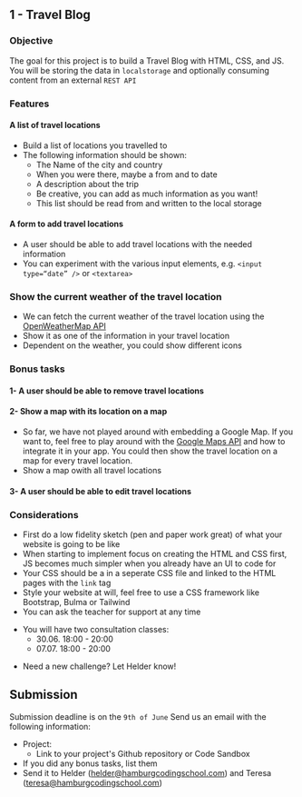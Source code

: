 ## 1 - Travel Blog

### Objective
The goal for this project is to build a Travel Blog with HTML, CSS, and JS.
You will be storing the data in `localstorage` and optionally consuming content from an external `REST API`

### Features
#### A list of travel locations
- Build a list of locations you travelled to
- The following information should be shown:
  - The Name of the city and country
  - When you were there, maybe a from and to date
  - A description about the trip
  - Be creative, you can add as much information as you want!
  - This list should be read from and written to the local storage

#### A form to add travel locations
- A user should be able to add travel locations with the needed information
- You can experiment with the various input elements, e.g. `<input type=“date” />` or `<textarea>`

### Show the current weather of the travel location
* We can fetch the current weather of the travel location using the [OpenWeatherMap API](https://openweathermap.org/api)
* Show it as one of the information in your travel location
* Dependent on the weather, you could show different icons

### Bonus tasks
#### 1- A user should be able to remove travel locations

#### 2- Show a map with its location on a map
- So far, we have not played around with embedding a Google Map. If you want to, feel free to play around with the [Google Maps API](https://developers.google.com/maps/documentation/javascript/overview) and how to integrate it in your app. You could then show the travel location on a map for every travel location.
- Show a map owith all travel locations

#### 3- A user should be able to edit travel locations

### Considerations
- First do a low fidelity sketch (pen and paper work great) of what your website is going to be like
- When starting to implement focus on creating the HTML and CSS first, JS becomes much simpler when you already have an UI to code for
- Your CSS should be a in a seperate CSS file and linked to the HTML pages with the `link` tag
- Style your website at will, feel free to use a CSS framework like Bootstrap, Bulma or Tailwind
- You can ask the teacher for support at any time
* You will have two consultation classes:
	* 30.06. 18:00 - 20:00
	* 07.07. 18:00 - 20:00
- Need a new challenge? Let Helder know!

## Submission
Submission deadline is on the `9th of June`
Send us an email with the following information:
- Project:
  - Link to your project's Github repository or Code Sandbox
- If you did any bonus tasks, list them
- Send it to Helder (helder@hamburgcodingschool.com) and Teresa (teresa@hamburgcodingschool.com)
